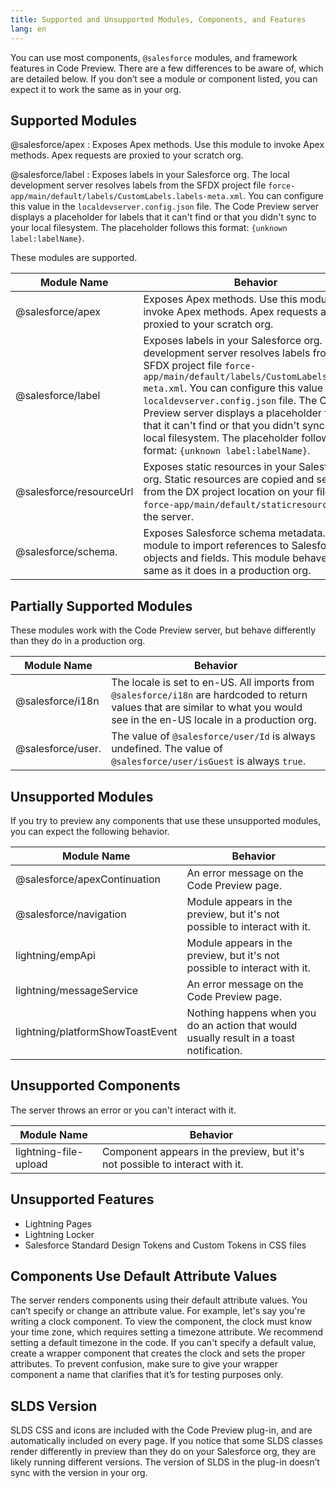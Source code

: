 ```yaml
---
title: Supported and Unsupported Modules, Components, and Features
lang: en
---
```


You can use most components, `@salesforce` modules, and framework features in Code Preview. There are a few differences to be aware of, which are detailed below.  If you don’t see a module or component listed, you can expect it to work the same as in your org.

## Supported Modules

@salesforce/apex
: Exposes Apex methods. Use this module to invoke Apex methods. Apex requests are proxied to your scratch org.

@salesforce/label
: Exposes labels in your Salesforce org. The local development server resolves labels from the SFDX project file `force-app/main/default/labels/CustomLabels.labels-meta.xml`. You can configure this value in the `localdevserver.config.json` file. The Code Preview server displays a placeholder for labels that it can't find or that you didn't sync to your local filesystem. The placeholder follows this format: `{unknown label:labelName}`.

These modules are supported.

| Module Name             |	Behavior                                                                        |
|-------------------------|---------------------------------------------------------------------------------|
| @salesforce/apex	      | Exposes Apex methods. Use this module to invoke Apex methods. Apex requests are proxied to your scratch org. |
| @salesforce/label	      | Exposes labels in your Salesforce org. The local development server resolves labels from the SFDX project file `force-app/main/default/labels/CustomLabels.labels-meta.xml`. You can configure this value in the `localdevserver.config.json` file. The Code Preview server displays a placeholder for labels that it can't find or that you didn't sync to your local filesystem. The placeholder follows this format: `{unknown label:labelName}`. |
| @salesforce/resourceUrl | Exposes static resources in your Salesforce org. Static resources are copied and served from the DX project location on your filesystem, `force-app/main/default/staticresources`, to the server. |
| @salesforce/schema.     |	Exposes Salesforce schema metadata. Use this module to import references to Salesforce objects and fields. This module behaves the same as it does in a production org. |

## Partially Supported Modules
These modules work with the Code Preview server, but behave differently than they do in a production org.

| Module Name             |	Behavior                                                                        |
|-------------------------|---------------------------------------------------------------------------------|
| @salesforce/i18n        |	The locale is set to en-US. All imports from `@salesforce/i18n` are hardcoded to return values that are similar to what you would see in the en-US locale in a production org. |
| @salesforce/user.       | The value of `@salesforce/user/Id` is always undefined. The value of `@salesforce/user/isGuest` is always `true`. |

## Unsupported Modules

If you try to preview any components that use these unsupported modules, you can expect the following behavior.

| Module Name                      |	Behavior                                                                |
|----------------------------------|--------------------------------------------------------------------------|
| @salesforce/apexContinuation     | An error message on the Code Preview page.
| @salesforce/navigation           | Module appears in the preview, but it's not possible to interact with it.|
| lightning/empApi                 | Module appears in the preview, but it's not possible to interact with it.|
| lightning/messageService         | An error message on the Code Preview page.                               |
| lightning/platformShowToastEvent | Nothing happens when you do an action that would usually result in a toast notification. |

## Unsupported Components

The server throws an error or you can't interact with it.

| Module Name             |	Behavior                                                                        |
|-------------------------|---------------------------------------------------------------------------------|
| lightning-file-upload   | Component appears in the preview, but it's not possible to interact with it.    |

## Unsupported Features
* Lightning Pages
* Lightning Locker
* Salesforce Standard Design Tokens and Custom Tokens in CSS files

## Components Use Default Attribute Values
The server renders components using their default attribute values. You can’t specify or change an attribute value. For example, let's say you're writing a clock component. To view the component, the clock must know your time zone, which requires setting a timezone attribute. We recommend setting a default timezone in the code. If you can't specify a default value, create a wrapper component that creates the clock and sets the proper attributes. To prevent confusion, make sure to give your wrapper component a name that clarifies that it’s for testing purposes only.

## SLDS Version
SLDS CSS and icons are included with the Code Preview plug-in, and are automatically included on every page. If you notice that some SLDS classes render differently in preview than they do on your Salesforce org, they are likely running different versions. The version of SLDS in the plug-in doesn’t sync with the version in your org.
